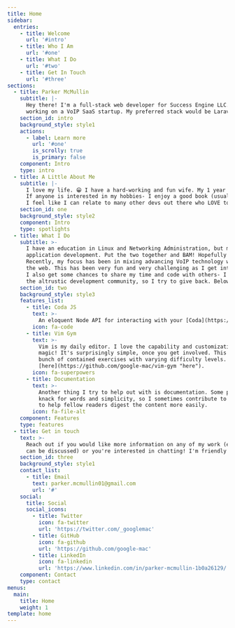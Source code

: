 ```yaml
---
title: Home
sidebar:
  entries:
    - title: Welcome
      url: '#intro'
    - title: Who I Am
      url: '#one'
    - title: What I Do
      url: '#two'
    - title: Get In Touch
      url: '#three'
sections:
  - title: Parker McMullin
    subtitle: |-
      Hey there! I'm a full-stack web developer for Success Engine LLC. I am currently 
      working on a VoIP SaaS startup. My preferred stack would be Laravel or Node for server-side and Vue or React on the client-side.
    section_id: intro
    background_style: style1
    actions:
      - label: Learn more
        url: '#one'
        is_scrolly: true
        is_primary: false
    component: Intro
    type: intro
  - title: A Little About Me
    subtitle: |-
      I love my life. 😁 I have a hard-working and fun wife. My 1 year old daughter is hilarious and surprises us all of the time. I have a newborn baby boy who we are getting to know and love.<br><br>
      If anyone is interested in my hobbies- I enjoy a good book (usually in the Fantasy Fiction or Self-Help genres) such as the Wheel of Time series, the Mistborn series, The Pragmatic Programmer, The Nature of Code, etc. I research new inventions and try to be up to speed on how they work. My overall favorite thing to do, which honestly takes up most of my time, is hanging out with my family.<br><br>
      I feel like I can relate to many other devs out there who LOVE to code and try new things but yet feel exhausted by it at the same time. There’s a constant drive to study and build that is never satisfied- maybe I’m a code addict? 😉
    section_id: one
    background_style: style2
    component: Intro
    type: spotlights
  - title: What I Do
    subtitle: >-
      I have an education in Linux and Networking Administration, but my passion is in web 
      application development. Put the two together and BAM! Hopefully something cool..<br><br>
      Recently, my focus has been in mixing advancing VoIP technology with the capability of 
      the web. This has been very fun and very challenging as I get into some uncharted territory.<br><br>
      I also get some chances to share my time and code with others- I really appreciate 
      the altrustic development community, so I try to give back. Below are some of my public projects.
    section_id: two
    background_style: style3
    features_list:
      - title: Coda JS
        text: >-
          An eloquent Node API for interacting with your [Coda](https://coda.io "Coda") Docs.
        icon: fa-code
      - title: Vim Gym
        text: >-
          Vim is my daily editor. I love the capability and customization- my peers think it's 
          magic! It's surprisingly simple, once you get involved. This project is to create a 
          bunch of contained exercises with varying difficulty levels. Check it out 
          [here](https://github.com/google-mac/vim-gym "here").
        icon: fa-superpowers
      - title: Documentation
        text: >-
          Another thing I try to help out with is documentation. Some people think I have a 
          knack for words and simplicity, so I sometimes contribute to documentation repos 
          to help fellow readers digest the content more easily.
        icon: fa-file-alt
    component: Features
    type: features
  - title: Get in touch
    text: >-
      Reach out if you would like more information on any of my work (even some private work 
      can be discussed) or you're interested in chatting! I'm friendly enough.
    section_id: three
    background_style: style1
    contact_list:
      - title: Email
        text: parker.mcmullin01@gmail.com
        url: '#'
    social:
      title: Social
      social_icons:
        - title: Twitter
          icon: fa-twitter
          url: 'https://twitter.com/_googlemac'
        - title: GitHub
          icon: fa-github
          url: 'https://github.com/google-mac'
        - title: LinkedIn
          icon: fa-linkedin
          url: 'https://www.linkedin.com/in/parker-mcmullin-1b0a26129/'
    component: Contact
    type: contact
menus:
  main:
    title: Home
    weight: 1
template: home
---
```

